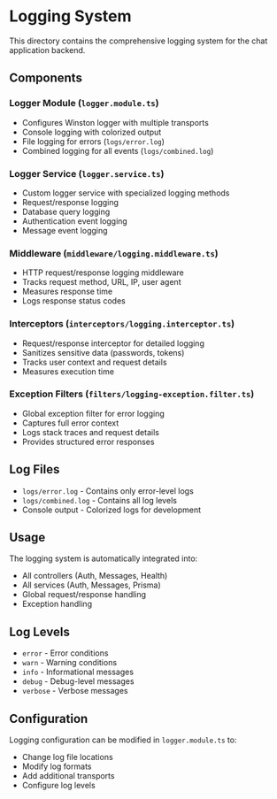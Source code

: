 # Logging System

This directory contains the comprehensive logging system for the chat application backend.

## Components

### Logger Module (`logger.module.ts`)
- Configures Winston logger with multiple transports
- Console logging with colorized output
- File logging for errors (`logs/error.log`)
- Combined logging for all events (`logs/combined.log`)

### Logger Service (`logger.service.ts`)
- Custom logger service with specialized logging methods
- Request/response logging
- Database query logging
- Authentication event logging
- Message event logging

### Middleware (`middleware/logging.middleware.ts`)
- HTTP request/response logging middleware
- Tracks request method, URL, IP, user agent
- Measures response time
- Logs response status codes

### Interceptors (`interceptors/logging.interceptor.ts`)
- Request/response interceptor for detailed logging
- Sanitizes sensitive data (passwords, tokens)
- Tracks user context and request details
- Measures execution time

### Exception Filters (`filters/logging-exception.filter.ts`)
- Global exception filter for error logging
- Captures full error context
- Logs stack traces and request details
- Provides structured error responses

## Log Files

- `logs/error.log` - Contains only error-level logs
- `logs/combined.log` - Contains all log levels
- Console output - Colorized logs for development

## Usage

The logging system is automatically integrated into:
- All controllers (Auth, Messages, Health)
- All services (Auth, Messages, Prisma)
- Global request/response handling
- Exception handling

## Log Levels

- `error` - Error conditions
- `warn` - Warning conditions
- `info` - Informational messages
- `debug` - Debug-level messages
- `verbose` - Verbose messages

## Configuration

Logging configuration can be modified in `logger.module.ts` to:
- Change log file locations
- Modify log formats
- Add additional transports
- Configure log levels
